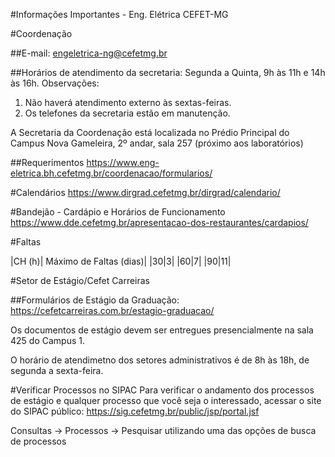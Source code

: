 #Informações Importantes - Eng. Elétrica CEFET-MG

#Coordenação

##E-mail: engeletrica-ng@cefetmg.br

##Horários de atendimento da secretaria:
Segunda a Quinta, 9h às 11h e 14h às 16h.
Observações:
1. Não haverá atendimento externo às sextas-feiras.
2. Os telefones da secretaria estão em manutenção.

A Secretaria da Coordenação está localizada no Prédio Principal do Campus Nova Gameleira, 2º andar, sala 257 (próximo aos laboratórios)

##Requerimentos
https://www.eng-eletrica.bh.cefetmg.br/coordenacao/formularios/

#Calendários
https://www.dirgrad.cefetmg.br/dirgrad/calendario/

#Bandejão - Cardápio e Horários de Funcionamento
https://www.dde.cefetmg.br/apresentacao-dos-restaurantes/cardapios/

#Faltas

|CH (h)| Máximo de Faltas (dias)|
|30|3|
|60|7|
|90|11|

#Setor de Estágio/Cefet Carreiras

##Formulários de Estágio da Graduação:
https://cefetcarreiras.com.br/estagio-graduacao/

Os documentos de estágio devem ser entregues presencialmente na sala 425 do Campus 1.

O horário de atendimetno dos setores administrativos é de 8h às 18h, de segunda a sexta-feira.

#Verificar Processos no SIPAC
Para verificar o andamento dos processos de estágio e qualquer processo que você seja o interessado, acessar o site do SIPAC público:
https://sig.cefetmg.br/public/jsp/portal.jsf

Consultas -> Processos -> Pesquisar utilizando uma das opções de busca de processos




